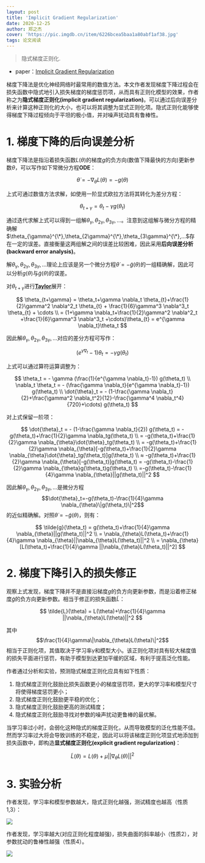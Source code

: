 ```yaml
---
layout: post
title: 'Implicit Gradient Regularization'
date: 2020-12-25
author: 郑之杰
cover: 'https://pic.imgdb.cn/item/6226bcea5baa1a80abf1af38.jpg'
tags: 论文阅读
---
```


> 隐式梯度正则化.

- paper：[Implicit Gradient Regularization](https://arxiv.org/abs/2009.11162)

梯度下降法是优化神经网络时最常用的数值方法。本文作者发现梯度下降过程会在损失函数中隐式地引入损失梯度的梯度惩罚项，从而具有正则化模型的效果，作者称之为**隐式梯度正则化(implicit gradient regularization)**。可以通过后向误差分析来计算这种正则化的大小，也可以将其调整为显式正则化项。隐式正则化能够使得梯度下降过程倾向于平坦的极小值，并对噪声扰动具有鲁棒性。

# 1. 梯度下降的后向误差分析

梯度下降法是指沿着损失函数$L(\theta)$的梯度$g$的负方向(数值下降最快的方向)更新参数$\theta$，可以写作如下常微分方程**ODE**：

$$ \dot{\theta} = -\nabla_{\theta}L(\theta) = -g(\theta) $$

上式可通过数值方法求解，如使用一阶显式欧拉方法将其转化为差分方程：

$$ \theta_{t+\gamma} = \theta_t - \gamma g(\theta_t) $$

通过迭代求解上式可以得到一组解$\theta_{\gamma},\theta_{2\gamma},\theta_{3\gamma},...$。注意到这组解与微分方程的精确解$\theta_{\gamma}^{\*},\theta_{2\gamma}^{\*},\theta_{3\gamma}^{\*},...$存在一定的误差。直接衡量这两组解之间的误差比较困难，因此采用**后向误差分析(backward error analysis)**。

解$\theta_{\gamma},\theta_{2\gamma},\theta_{3\gamma},...$理论上应该是另一个微分方程$\dot{\theta} = -\tilde{g}(\theta)$的一组精确解，因此可以分析$g(\theta)$与$\tilde{g}(\theta)$的误差。

对$\theta_{t+\gamma}$进行[**Taylor**](https://0809zheng.github.io/2021/08/20/taylor.html)展开：

$$ \theta_{t+\gamma} = \theta_t+\gamma \nabla_t \theta_{t}+\frac{1}{2}\gamma^2 \nabla^2_t \theta_{t} + \frac{1}{6}\gamma^3 \nabla^3_t \theta_{t} + \cdots \\ = (1+\gamma \nabla_t+\frac{1}{2}\gamma^2 \nabla^2_t +\frac{1}{6}\gamma^3 \nabla^3_t +\cdots)\theta_{t}  = e^{\gamma \nabla_t}\theta_t $$

因此解$\theta_{\gamma},\theta_{2\gamma},\theta_{3\gamma},...$对应的差分方程可写作：

$$ (e^{\gamma \nabla_t}-1)\theta_t =  - \gamma g(\theta_t) $$

上式可以通过算符运算调整为：

$$ \theta_t =  - \gamma (\frac{1}{e^{\gamma \nabla_t}-1}) g(\theta_t) \\ \nabla_t \theta_t =  - (\frac{\gamma \nabla_t}{e^{\gamma \nabla_t}-1}) g(\theta_t) \\ \dot{\theta}_t =  - (1-\frac{\gamma \nabla_t}{2}+\frac{\gamma^2 \nabla_t^2}{12}-\frac{\gamma^4 \nabla_t^4}{720}+\cdots) g(\theta_t) $$

对上式保留一阶项：

$$  \dot{\theta}_t =  - (1-\frac{\gamma \nabla_t}{2}) g(\theta_t)  = -g(\theta_t)+\frac{1}{2}\gamma \nabla_tg(\theta_t) \\ = -g(\theta_t)+\frac{1}{2}\gamma \nabla_{\theta}\dot{\theta}_tg(\theta_t) \\ = -g(\theta_t)+\frac{1}{2}\gamma \nabla_{\theta}[-g(\theta_t)+\frac{1}{2}\gamma \nabla_{\theta}\dot{\theta}_tg(\theta_t)]g(\theta_t) \\ ≈ -g(\theta_t)+\frac{1}{2}\gamma \nabla_{\theta}[-g(\theta_t)]g(\theta_t) = -g(\theta_t)-\frac{1}{2}\gamma \nabla_{\theta}g(\theta_t)g(\theta_t) \\ =-g(\theta_t)-\frac{1}{4}\gamma \nabla_{\theta}||g(\theta_t)||^2  $$

因此解$\theta_{\gamma},\theta_{2\gamma},\theta_{3\gamma},...$是微分方程$$\dot{\theta}_t=-g(\theta_t)-\frac{1}{4}\gamma \nabla_{\theta}\|g(\theta_t)\|^2$$的近似精确解。对照$\dot{\theta} = -\tilde{g}(\theta)$，则有：

$$ \tilde{g}(\theta_t) = g(\theta_t)+\frac{1}{4}\gamma \nabla_{\theta}||g(\theta_t)||^2 \\ = \nabla_{\theta}L(\theta_t)+\frac{1}{4}\gamma \nabla_{\theta}||\nabla_{\theta}L(\theta_t)||^2 \\ = \nabla_{\theta}[L(\theta_t)+\frac{1}{4}\gamma ||\nabla_{\theta}L(\theta_t)||^2]  $$

# 2. 梯度下降引入的损失修正

观察上式发现，梯度下降并不是直接沿梯度$g$的负方向更新参数，而是沿着修正梯度$\tilde{g}$的负方向更新参数。相当于修正的损失函数$\tilde{L}$：

$$ \tilde{L}(\theta) = L(\theta)+\frac{1}{4}\gamma ||\nabla_{\theta}L(\theta)||^2 $$

其中$$\frac{1}{4}\gamma\|\nabla_{\theta}L(\theta)\|^2$$相当于正则化项，其值取决于学习率$\gamma$和模型大小。该正则化项对具有较大梯度值的损失平面进行惩罚，有助于模型到达更加平缓的区域，有利于提高泛化性能。

作者通过分析和实验，预测隐式梯度正则化应具有如下性质：
1. 隐式梯度正则化鼓励比损失函数更小的梯度惩罚项，更大的学习率和模型尺寸将使得梯度惩罚更小；
2. 隐式梯度正则化鼓励更平稳的优化；
3. 隐式梯度正则化鼓励更高的测试精度；
4. 隐式梯度正则化鼓励寻找对参数的噪声扰动更鲁棒的最优解。

当学习率过小时，会弱化这种隐式的梯度正则化，从而导致模型的泛化性能不佳。然而学习率过大将会导致训练的不稳定，因此可以将该梯度正则化项显式地添加到损失函数中，即构造**显式梯度正则化(explicit gradient regularization)**：

$$ \tilde{L}(\theta) = L(\theta)+ \mu ||\nabla_{\theta}L(\theta)||^2 $$

# 3. 实验分析

作者发现，学习率和模型参数越大，隐式正则化越强，测试精度也越高（性质1,3）：

![](https://pic.imgdb.cn/item/6226baad5baa1a80abf03a1e.jpg)

作者发现，学习率越大(对应正则化程度越强)，损失曲面的斜率越小（性质2），对参数扰动的鲁棒性越强（性质4）。

![](https://pic.imgdb.cn/item/6226bb675baa1a80abf0b6d5.jpg)